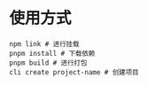 # 使用方式

```shell
npm link # 进行挂载
pnpm install # 下载依赖
pnpm build # 进行打包
cli create project-name # 创建项目
```
